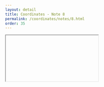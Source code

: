 ```yaml
---
layout: detail
title: Coordinates - Note 8
permalink: /coordinates/notes/8.html 
order: 35
---
```


<iframe>
</iframe>